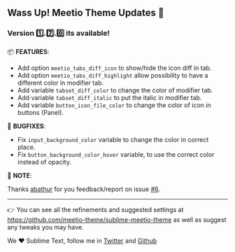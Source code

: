 ## Wass Up! Meetio Theme Updates 🎁

### Version 1️⃣.7️⃣.0️⃣ its available!

📦 **FEATURES**:

* Add option `meetio_tabs_diff_icon`  to show/hide the icon diff in tab.
* Add option `meetio_tabs_diff_highlight`  allow possibility to have a different color in modifier tab.
* Add variable `tabset_diff_color` to change the color of modifier tab.
* Add variable `tabset_diff_italic` to put the italic in modifier tab.
* Add variable `button_icon_file_color` to change the color of icon in buttons (Panel).

🐛 **BUGFIXES**:

* Fix `input_background_color` variable to change the color in correct place.
* Fix `button_background_color_hover` variable, to use the correct color instead of opacity.

🙏 **NOTE**:

Thanks [abathur](https://github.com/abathur) for you feedback/report on issue
[#6](https://github.com/mauroreisvieira/meetio/issues/6).

---

👉 You can see all the refinements and suggested settings at https://github.com/meetio-theme/sublime-meetio-theme
as well as suggest any tweaks you may have.

We ♥️ Sublime Text, follow me in [Twitter](https://twitter.com/mauroreisviera) and
[Github](https://github.com/mauroreisvieira/)

